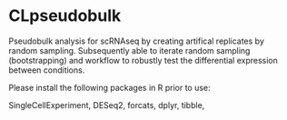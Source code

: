 # CLpseudobulk
Pseudobulk analysis for scRNAseq by creating artifical replicates by random sampling.
Subsequently able to iterate random sampling (bootstrapping) and workflow to robustly test the differential expression between conditions.

Please install the following packages in R prior to use:

SingleCellExperiment,
DESeq2,
forcats,
dplyr,
tibble,
